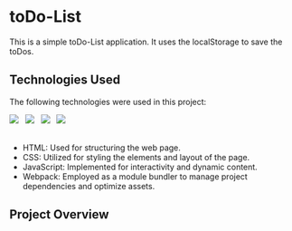 # toDo-List

This is a simple toDo-List application. It uses the localStorage to save the toDos.

## Technologies Used

The following technologies were used in this project:

<div>
    <img src="https://img.shields.io/badge/HTML5-E34F26.svg?style=for-the-badge&logo=HTML5&logoColor=white" /> &nbsp;
    <img src="https://img.shields.io/badge/CSS3-1572B6.svg?style=for-the-badge&logo=CSS3&logoColor=white" /> &nbsp;
    <img src="https://img.shields.io/badge/JavaScript-F7DF1E.svg?style=for-the-badge&logo=JavaScript&logoColor=black" /> &nbsp;
    <img src="https://img.shields.io/badge/Webpack-8DD6F9.svg?style=for-the-badge&logo=Webpack&logoColor=black" /> &nbsp;
</div>
<br>
<ul>
    <li> HTML: Used for structuring the web page.
    <li> CSS: Utilized for styling the elements and layout of the page.
    <li> JavaScript: Implemented for interactivity and dynamic content.
    <li> Webpack: Employed as a module bundler to manage project dependencies and optimize assets.
</ul>

## Project Overview


